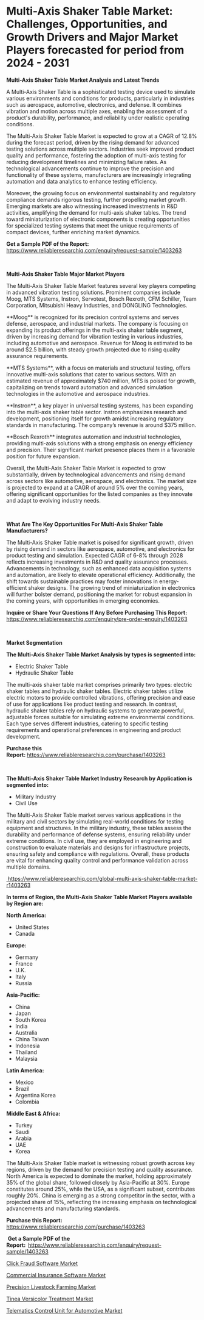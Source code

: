 <p><h1>Multi-Axis Shaker Table Market: Challenges, Opportunities, and Growth Drivers and Major Market Players forecasted for period from 2024 - 2031</h1></p><p><strong>Multi-Axis Shaker Table Market Analysis and Latest Trends</strong></p>
<p><p>A Multi-Axis Shaker Table is a sophisticated testing device used to simulate various environments and conditions for products, particularly in industries such as aerospace, automotive, electronics, and defense. It combines vibration and motion across multiple axes, enabling the assessment of a product's durability, performance, and reliability under realistic operating conditions.</p><p>The Multi-Axis Shaker Table Market is expected to grow at a CAGR of 12.8% during the forecast period, driven by the rising demand for advanced testing solutions across multiple sectors. Industries seek improved product quality and performance, fostering the adoption of multi-axis testing for reducing development timelines and minimizing failure rates. As technological advancements continue to improve the precision and functionality of these systems, manufacturers are increasingly integrating automation and data analytics to enhance testing efficiency.</p><p>Moreover, the growing focus on environmental sustainability and regulatory compliance demands rigorous testing, further propelling market growth. Emerging markets are also witnessing increased investments in R&D activities, amplifying the demand for multi-axis shaker tables. The trend toward miniaturization of electronic components is creating opportunities for specialized testing systems that meet the unique requirements of compact devices, further enriching market dynamics.</p></p>
<p><strong>Get a Sample PDF of the Report:&nbsp;</strong> <a href="https://www.reliableresearchiq.com/enquiry/request-sample/1403263?utm_campaign=1782&utm_medium=2&utm_source=Github&utm_content=ia&utm_term=23102024&utm_id=multi-axis-shaker-table">https://www.reliableresearchiq.com/enquiry/request-sample/1403263</a></p>
<p>&nbsp;</p>
<p><strong>Multi-Axis Shaker Table Major Market Players</strong></p>
<p><p>The Multi-Axis Shaker Table Market features several key players competing in advanced vibration testing solutions. Prominent companies include Moog, MTS Systems, Instron, Servotest, Bosch Rexroth, CFM Schiller, Team Corporation, Mitsubishi Heavy Industries, and DONGLING Technologies.</p><p>**Moog** is recognized for its precision control systems and serves defense, aerospace, and industrial markets. The company is focusing on expanding its product offerings in the multi-axis shaker table segment, driven by increasing demand for vibration testing in various industries, including automotive and aerospace. Revenue for Moog is estimated to be around $2.5 billion, with steady growth projected due to rising quality assurance requirements.</p><p>**MTS Systems**, with a focus on materials and structural testing, offers innovative multi-axis solutions that cater to various sectors. With an estimated revenue of approximately $740 million, MTS is poised for growth, capitalizing on trends toward automation and advanced simulation technologies in the automotive and aerospace industries.</p><p>**Instron**, a key player in universal testing systems, has been expanding into the multi-axis shaker table sector. Instron emphasizes research and development, positioning itself for growth amidst increasing regulatory standards in manufacturing. The company’s revenue is around $375 million.</p><p>**Bosch Rexroth** integrates automation and industrial technologies, providing multi-axis solutions with a strong emphasis on energy efficiency and precision. Their significant market presence places them in a favorable position for future expansion.</p><p>Overall, the Multi-Axis Shaker Table Market is expected to grow substantially, driven by technological advancements and rising demand across sectors like automotive, aerospace, and electronics. The market size is projected to expand at a CAGR of around 5% over the coming years, offering significant opportunities for the listed companies as they innovate and adapt to evolving industry needs.</p></p>
<p>&nbsp;</p>
<p><strong>What Are The Key Opportunities For Multi-Axis Shaker Table Manufacturers?</strong></p>
<p><p>The Multi-Axis Shaker Table market is poised for significant growth, driven by rising demand in sectors like aerospace, automotive, and electronics for product testing and simulation. Expected CAGR of 6-8% through 2028 reflects increasing investments in R&D and quality assurance processes. Advancements in technology, such as enhanced data acquisition systems and automation, are likely to elevate operational efficiency. Additionally, the shift towards sustainable practices may foster innovations in energy-efficient shaker designs. The growing trend of miniaturization in electronics will further bolster demand, positioning the market for robust expansion in the coming years, with opportunities in emerging economies.</p></p>
<p><strong>Inquire or Share Your Questions If Any Before Purchasing This Report:</strong> <a href="https://www.reliableresearchiq.com/enquiry/pre-order-enquiry/1403263?utm_campaign=1782&utm_medium=2&utm_source=Github&utm_content=ia&utm_term=23102024&utm_id=multi-axis-shaker-table">https://www.reliableresearchiq.com/enquiry/pre-order-enquiry/1403263</a></p>
<p>&nbsp;</p>
<p><strong>Market Segmentation</strong></p>
<p><strong>The Multi-Axis Shaker Table Market Analysis by types is segmented into:</strong></p>
<p><ul><li>Electric Shaker Table</li><li>Hydraulic Shaker Table</li></ul></p>
<p><p>The multi-axis shaker table market comprises primarily two types: electric shaker tables and hydraulic shaker tables. Electric shaker tables utilize electric motors to provide controlled vibrations, offering precision and ease of use for applications like product testing and research. In contrast, hydraulic shaker tables rely on hydraulic systems to generate powerful, adjustable forces suitable for simulating extreme environmental conditions. Each type serves different industries, catering to specific testing requirements and operational preferences in engineering and product development.</p></p>
<p><strong>Purchase this Report:&nbsp;</strong><a href="https://www.reliableresearchiq.com/purchase/1403263?utm_campaign=1782&utm_medium=2&utm_source=Github&utm_content=ia&utm_term=23102024&utm_id=multi-axis-shaker-table">https://www.reliableresearchiq.com/purchase/1403263</a></p>
<p>&nbsp;</p>
<p><strong>The Multi-Axis Shaker Table Market Industry Research by Application is segmented into:</strong></p>
<p><ul><li>Military Industry</li><li>Civil Use</li></ul></p>
<p><p>The Multi-Axis Shaker Table market serves various applications in the military and civil sectors by simulating real-world conditions for testing equipment and structures. In the military industry, these tables assess the durability and performance of defense systems, ensuring reliability under extreme conditions. In civil use, they are employed in engineering and construction to evaluate materials and designs for infrastructure projects, ensuring safety and compliance with regulations. Overall, these products are vital for enhancing quality control and performance validation across multiple domains.</p></p>
<p><a href="https://www.reliableresearchiq.com/global-multi-axis-shaker-table-market-r1403263?utm_campaign=1782&utm_medium=2&utm_source=Github&utm_content=ia&utm_term=23102024&utm_id=multi-axis-shaker-table">&nbsp;https://www.reliableresearchiq.com/global-multi-axis-shaker-table-market-r1403263</a></p>
<p><strong>In terms of Region, the Multi-Axis Shaker Table Market Players available by Region are:</strong></p>
<p>
    <p> <strong> North America: </strong>
        <ul>
            <li>United States</li>
            <li>Canada</li>
        </ul>
        </p> 
    <p> <strong> Europe: </strong>
        <ul>
            <li>Germany</li>
            <li>France</li>
            <li>U.K.</li>
            <li>Italy</li>
            <li>Russia</li>
        </ul>
        </p> 
    <p> <strong> Asia-Pacific: </strong>
        <ul>
            <li>China</li>
            <li>Japan</li>
            <li>South Korea</li>
            <li>India</li>
            <li>Australia</li>
            <li>China Taiwan</li>
            <li>Indonesia</li>
            <li>Thailand</li>
            <li>Malaysia</li>
        </ul>
        </p> 
    <p> <strong> Latin America: </strong>
        <ul>
            <li>Mexico</li>
            <li>Brazil</li>
            <li>Argentina Korea</li>
            <li>Colombia</li>
        </ul>
        </p> 
    <p> <strong> Middle East & Africa: </strong>
        <ul>
            <li>Turkey</li>
            <li>Saudi</li>
            <li>Arabia</li>
            <li>UAE</li>
            <li>Korea</li>
        </ul>
    </p>
    </p>
<p><p>The Multi-Axis Shaker Table market is witnessing robust growth across key regions, driven by the demand for precision testing and quality assurance. North America is expected to dominate the market, holding approximately 35% of the global share, followed closely by Asia-Pacific at 30%. Europe constitutes around 25%, while the USA, as a significant subset, contributes roughly 20%. China is emerging as a strong competitor in the sector, with a projected share of 15%, reflecting the increasing emphasis on technological advancements and manufacturing standards.</p></p>
<p><strong>Purchase this Report: </strong><a href="https://www.reliableresearchiq.com/purchase/1403263?utm_campaign=1782&utm_medium=2&utm_source=Github&utm_content=ia&utm_term=23102024&utm_id=multi-axis-shaker-table">https://www.reliableresearchiq.com/purchase/1403263</a></p>
<p>&nbsp;<strong>Get a Sample PDF of the Report:&nbsp;&nbsp;</strong><a href="https://www.reliableresearchiq.com/enquiry/request-sample/1403263?utm_campaign=1782&utm_medium=2&utm_source=Github&utm_content=ia&utm_term=23102024&utm_id=multi-axis-shaker-table">https://www.reliableresearchiq.com/enquiry/request-sample/1403263</a></p>
<p><strong></strong></p>
<p><p><a href="https://www.linkedin.com/pulse/strategic-market-insights-global-click-fraud-software-2024-m5s0e?utm_campaign=1782&utm_medium=2&utm_source=Github&utm_content=ia&utm_term=23102024&utm_id=multi-axis-shaker-table">Click Fraud Software Market</a></p><p><a href="https://www.linkedin.com/pulse/commercial-insurance-software-market-global-regional-analysis-mueme?utm_campaign=1782&utm_medium=2&utm_source=Github&utm_content=ia&utm_term=23102024&utm_id=multi-axis-shaker-table">Commercial Insurance Software Market</a></p><p><a href="https://www.linkedin.com/pulse/evaluating-precision-livestock-farming-market-trends-growth-8bpme?utm_campaign=1782&utm_medium=2&utm_source=Github&utm_content=ia&utm_term=23102024&utm_id=multi-axis-shaker-table">Precision Livestock Farming Market</a></p><p><a href="https://www.linkedin.com/pulse/insights-tinea-versicolor-treatment-industry-market-financial-8qiae?utm_campaign=1782&utm_medium=2&utm_source=Github&utm_content=ia&utm_term=23102024&utm_id=multi-axis-shaker-table">Tinea Versicolor Treatment Market</a></p><p><a href="https://github.com/JakirUddin511/Market-Research-Report-List-1/blob/main/telematics-control-unit-for-automotive-market.md?utm_campaign=1782&utm_medium=2&utm_source=Github&utm_content=ia&utm_term=23102024&utm_id=multi-axis-shaker-table">Telematics Control Unit for Automotive Market</a></p></p>